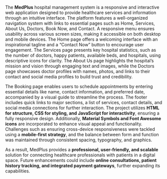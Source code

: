 The **MedPlus** hospital management system is a responsive and interactive web application designed to provide healthcare services and information through an intuitive interface. The platform features a well-organized navigation system with links to essential pages such as Home, Services, About Us, Doctors, Book Now, and Contact. A responsive menu ensures usability across various screen sizes, making it accessible on both desktop and mobile devices. The Home page offers a welcoming interface with an inspirational tagline and a “Contact Now” button to encourage user engagement. The Services page presents key hospital statistics, such as the number of doctors, happy patients, available beds, and hospitals, using descriptive icons for clarity. The About Us page highlights the hospital’s mission and vision through engaging text and images, while the Doctors page showcases doctor profiles with names, photos, and links to their contact and social media profiles to build trust and credibility.  

The Booking page enables users to schedule appointments by entering essential details like name, contact information, and preferred date, accompanied by a visual guide to streamline the process. The footer includes quick links to major sections, a list of services, contact details, and social media connections for further interaction. The project utilizes **HTML for structure, CSS for styling, and JavaScript for interactivity**, ensuring a fully responsive design. Additionally, **Material Symbols and Font Awesome icons** are incorporated to enhance visual appeal and functionality. Challenges such as ensuring cross-device responsiveness were tackled using a **mobile-first strategy**, and the balance between form and function was maintained through consistent spacing, typography, and graphics.  

As a result, MedPlus provides a **professional, user-friendly, and scalable** solution for connecting healthcare professionals with patients in a digital space. Future enhancements could include **online consultations, patient history tracking, and integrated payment gateways**, further expanding its capabilities.
